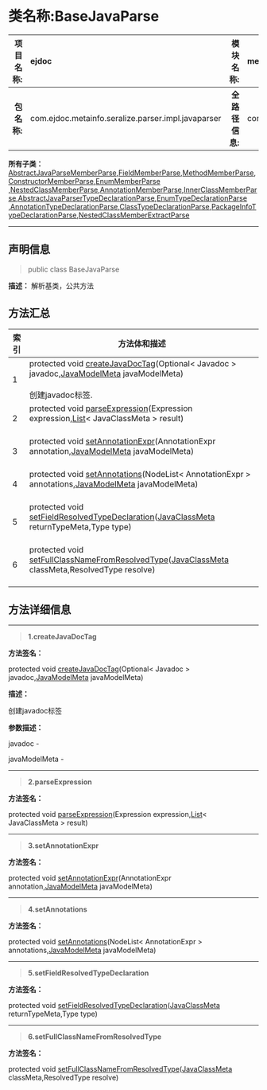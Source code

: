 # 类名称:BaseJavaParse

|  **项目名称:**    |  ejdoc    |   **模块名称:**   |metaInfoSeralize|
| ----: | :---- | ----: |:---- |
|   **包名称:**   |  com.ejdoc.metainfo.seralize.parser.impl.javaparser    |   **全路径信息:**   |com.ejdoc.metainfo.seralize.parser.impl.javaparser.BaseJavaParse|













**所有子类：**  
[AbstractJavaParseMemberParse](/metaInfoSeralize/com/ejdoc/metainfo/seralize/parser/impl/javaparser/member/AbstractJavaParseMemberParse.md),[FieldMemberParse](/metaInfoSeralize/com/ejdoc/metainfo/seralize/parser/impl/javaparser/member/FieldMemberParse.md),[MethodMemberParse](/metaInfoSeralize/com/ejdoc/metainfo/seralize/parser/impl/javaparser/member/MethodMemberParse.md),[ConstructorMemberParse](/metaInfoSeralize/com/ejdoc/metainfo/seralize/parser/impl/javaparser/member/ConstructorMemberParse.md),[EnumMemberParse](/metaInfoSeralize/com/ejdoc/metainfo/seralize/parser/impl/javaparser/member/EnumMemberParse.md)
,[NestedClassMemberParse](/metaInfoSeralize/com/ejdoc/metainfo/seralize/parser/impl/javaparser/member/NestedClassMemberParse.md),[AnnotationMemberParse](/metaInfoSeralize/com/ejdoc/metainfo/seralize/parser/impl/javaparser/member/AnnotationMemberParse.md),[InnerClassMemberParse](/metaInfoSeralize/com/ejdoc/metainfo/seralize/parser/impl/javaparser/member/InnerClassMemberParse.md),[AbstractJavaParserTypeDeclarationParse](/metaInfoSeralize/com/ejdoc/metainfo/seralize/parser/impl/javaparser/type/AbstractJavaParserTypeDeclarationParse.md),[EnumTypeDeclarationParse](/metaInfoSeralize/com/ejdoc/metainfo/seralize/parser/impl/javaparser/type/EnumTypeDeclarationParse.md)
,[AnnotationTypeDeclarationParse](/metaInfoSeralize/com/ejdoc/metainfo/seralize/parser/impl/javaparser/type/AnnotationTypeDeclarationParse.md),[ClassTypeDeclarationParse](/metaInfoSeralize/com/ejdoc/metainfo/seralize/parser/impl/javaparser/type/ClassTypeDeclarationParse.md),[PackageInfoTypeDeclarationParse](/metaInfoSeralize/com/ejdoc/metainfo/seralize/parser/impl/javaparser/type/PackageInfoTypeDeclarationParse.md),[NestedClassMemberExtractParse](/metaInfoSeralize/com/ejdoc/metainfo/seralize/parser/impl/javaparser/type/NestedClassMemberExtractParse.md)





---

## 声明信息

> public class BaseJavaParse     


**描述：** 解析基类，公共方法












## 方法汇总

|   索引  |    方法体和描述   |
| ---- | ---- |
|1|protected void [createJavaDocTag](#createjavadoctag-optional-javamodelmeta)(Optional< Javadoc > javadoc,[JavaModelMeta](/metaInfoSeralize/com/ejdoc/metainfo/seralize/model/JavaModelMeta.md) javaModelMeta)   <br/><br/>创建javadoc标签.|
|2|protected void [parseExpression](#parseexpression-expression-list)(Expression expression,[List](https://docs.oracle.com/javase/8/docs/api/java/util/List.html?is-external=true)< JavaClassMeta > result)   <br/><br/>|
|3|protected void [setAnnotationExpr](#setannotationexpr-annotationexpr-javamodelmeta)(AnnotationExpr annotation,[JavaModelMeta](/metaInfoSeralize/com/ejdoc/metainfo/seralize/model/JavaModelMeta.md) javaModelMeta)   <br/><br/>|
|4|protected void [setAnnotations](#setannotations-nodelist-javamodelmeta)(NodeList< AnnotationExpr > annotations,[JavaModelMeta](/metaInfoSeralize/com/ejdoc/metainfo/seralize/model/JavaModelMeta.md) javaModelMeta)   <br/><br/>|
|5|protected void [setFieldResolvedTypeDeclaration](#setfieldresolvedtypedeclaration-javaclassmeta-type)([JavaClassMeta](/metaInfoSeralize/com/ejdoc/metainfo/seralize/model/JavaClassMeta.md) returnTypeMeta,Type type)   <br/><br/>|
|6|protected void [setFullClassNameFromResolvedType](#setfullclassnamefromresolvedtype-javaclassmeta-resolvedtype)([JavaClassMeta](/metaInfoSeralize/com/ejdoc/metainfo/seralize/model/JavaClassMeta.md) classMeta,ResolvedType resolve)   <br/><br/>|







## 方法详细信息


---

> **1.<span id="createjavadoctag-optional-javamodelmeta">createJavaDocTag</span>**

**方法签名：** 

  protected void [createJavaDocTag](#createjavadoctag-optional-javamodelmeta)(Optional< Javadoc > javadoc,[JavaModelMeta](/metaInfoSeralize/com/ejdoc/metainfo/seralize/model/JavaModelMeta.md) javaModelMeta)   


**描述：** 

创建javadoc标签

**参数描述：** 

  javadoc - 

  javaModelMeta - 








---

> **2.<span id="parseexpression-expression-list">parseExpression</span>**

**方法签名：** 

  protected void [parseExpression](#parseexpression-expression-list)(Expression expression,[List](https://docs.oracle.com/javase/8/docs/api/java/util/List.html?is-external=true)< JavaClassMeta > result)   










---

> **3.<span id="setannotationexpr-annotationexpr-javamodelmeta">setAnnotationExpr</span>**

**方法签名：** 

  protected void [setAnnotationExpr](#setannotationexpr-annotationexpr-javamodelmeta)(AnnotationExpr annotation,[JavaModelMeta](/metaInfoSeralize/com/ejdoc/metainfo/seralize/model/JavaModelMeta.md) javaModelMeta)   










---

> **4.<span id="setannotations-nodelist-javamodelmeta">setAnnotations</span>**

**方法签名：** 

  protected void [setAnnotations](#setannotations-nodelist-javamodelmeta)(NodeList< AnnotationExpr > annotations,[JavaModelMeta](/metaInfoSeralize/com/ejdoc/metainfo/seralize/model/JavaModelMeta.md) javaModelMeta)   










---

> **5.<span id="setfieldresolvedtypedeclaration-javaclassmeta-type">setFieldResolvedTypeDeclaration</span>**

**方法签名：** 

  protected void [setFieldResolvedTypeDeclaration](#setfieldresolvedtypedeclaration-javaclassmeta-type)([JavaClassMeta](/metaInfoSeralize/com/ejdoc/metainfo/seralize/model/JavaClassMeta.md) returnTypeMeta,Type type)   










---

> **6.<span id="setfullclassnamefromresolvedtype-javaclassmeta-resolvedtype">setFullClassNameFromResolvedType</span>**

**方法签名：** 

  protected void [setFullClassNameFromResolvedType](#setfullclassnamefromresolvedtype-javaclassmeta-resolvedtype)([JavaClassMeta](/metaInfoSeralize/com/ejdoc/metainfo/seralize/model/JavaClassMeta.md) classMeta,ResolvedType resolve)   









